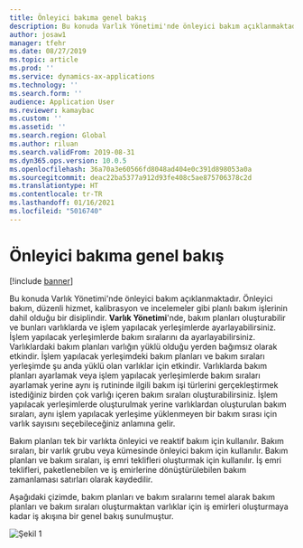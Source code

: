 ```yaml
---
title: Önleyici bakıma genel bakış
description: Bu konuda Varlık Yönetimi'nde önleyici bakım açıklanmaktadır.
author: josaw1
manager: tfehr
ms.date: 08/27/2019
ms.topic: article
ms.prod: ''
ms.service: dynamics-ax-applications
ms.technology: ''
ms.search.form: ''
audience: Application User
ms.reviewer: kamaybac
ms.custom: ''
ms.assetid: ''
ms.search.region: Global
ms.author: riluan
ms.search.validFrom: 2019-08-31
ms.dyn365.ops.version: 10.0.5
ms.openlocfilehash: 36a70a3e60566fd8048ad404e0c391d898053a0a
ms.sourcegitcommit: deac22ba5377a912d93fe408c5ae875706378c2d
ms.translationtype: HT
ms.contentlocale: tr-TR
ms.lasthandoff: 01/16/2021
ms.locfileid: "5016740"
---
```

# <a name="preventive-maintenance-overview"></a>Önleyici bakıma genel bakış

[!include [banner](../../includes/banner.md)]

 

Bu konuda Varlık Yönetimi'nde önleyici bakım açıklanmaktadır. Önleyici bakım, düzenli hizmet, kalibrasyon ve incelemeler gibi planlı bakım işlerinin dahil olduğu bir disiplindir. **Varlık Yönetimi**'nde, bakım planları oluşturabilir ve bunları varlıklarda ve işlem yapılacak yerleşimlerde ayarlayabilirsiniz. İşlem yapılacak yerleşimlerde bakım sıralarını da ayarlayabilirsiniz. Varlıklardaki bakım planları varlığın yüklü olduğu yerden bağımsız olarak etkindir. İşlem yapılacak yerleşimdeki bakım planları ve bakım sıraları yerleşimde şu anda yüklü olan varlıklar için etkindir. Varlıklarda bakım planları ayarlamak veya işlem yapılacak yerleşimlerde bakım sıraları ayarlamak yerine aynı iş rutininde ilgili bakım işi türlerini gerçekleştirmek istediğiniz birden çok varlığı içeren bakım sıraları oluşturabilirsiniz. İşlem yapılacak yerleşimlerde oluşturulmak yerine varlıklardan oluşturulan bakım sıraları, aynı işlem yapılacak yerleşime yüklenmeyen bir bakım sırası için varlık sayısını seçebileceğiniz anlamına gelir.

Bakım planları tek bir varlıkta önleyici ve reaktif bakım için kullanılır. Bakım sıraları, bir varlık grubu veya kümesinde önleyici bakım için kullanılır. Bakım planları ve bakım sıraları, iş emri teklifleri oluşturmak için kullanılır. İş emri teklifleri, paketlenebilen ve iş emirlerine dönüştürülebilen bakım zamanlaması satırları olarak kaydedilir.

Aşağıdaki çizimde, bakım planları ve bakım sıralarını temel alarak bakım planları ve bakım sıraları oluşturmaktan varlıklar için iş emirleri oluşturmaya kadar iş akışına bir genel bakış sunulmuştur.

![Şekil 1](media/01-preventive-maintenance.png)

